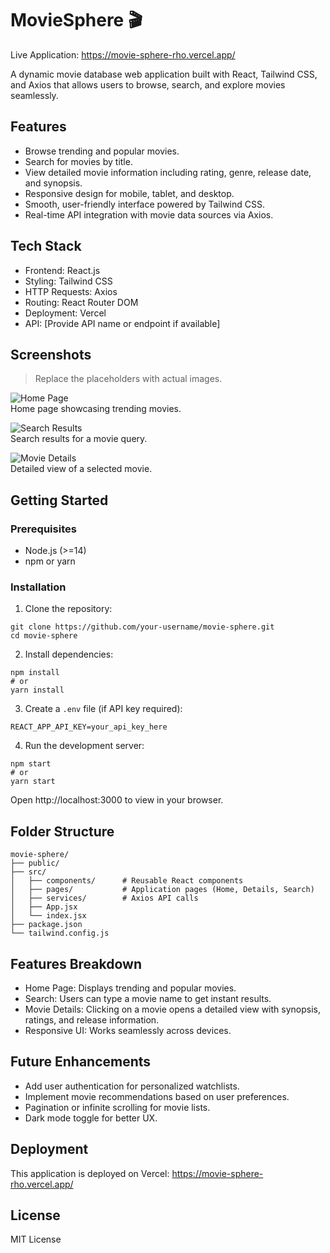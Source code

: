# MovieSphere 🎬

Live Application: https://movie-sphere-rho.vercel.app/

A dynamic movie database web application built with React, Tailwind CSS, and Axios that allows users to browse, search, and explore movies seamlessly.

## Features

- Browse trending and popular movies.
- Search for movies by title.
- View detailed movie information including rating, genre, release date, and synopsis.
- Responsive design for mobile, tablet, and desktop.
- Smooth, user-friendly interface powered by Tailwind CSS.
- Real-time API integration with movie data sources via Axios.

## Tech Stack

- Frontend: React.js
- Styling: Tailwind CSS
- HTTP Requests: Axios
- Routing: React Router DOM
- Deployment: Vercel
- API: [Provide API name or endpoint if available]

## Screenshots

> Replace the placeholders with actual images.

![Home Page](./screenshots/home.png)  
Home page showcasing trending movies.

![Search Results](./screenshots/search.png)  
Search results for a movie query.

![Movie Details](./screenshots/details.png)  
Detailed view of a selected movie.

## Getting Started

### Prerequisites

- Node.js (>=14)
- npm or yarn

### Installation

1. Clone the repository:

```
git clone https://github.com/your-username/movie-sphere.git
cd movie-sphere
```

2. Install dependencies:

```
npm install
# or
yarn install
```

3. Create a `.env` file (if API key required):

```
REACT_APP_API_KEY=your_api_key_here
```

4. Run the development server:

```
npm start
# or
yarn start
```

Open http://localhost:3000 to view in your browser.

## Folder Structure

```
movie-sphere/
├── public/
├── src/
│   ├── components/      # Reusable React components
│   ├── pages/           # Application pages (Home, Details, Search)
│   ├── services/        # Axios API calls
│   ├── App.jsx
│   └── index.jsx
├── package.json
└── tailwind.config.js
```

## Features Breakdown

- Home Page: Displays trending and popular movies.
- Search: Users can type a movie name to get instant results.
- Movie Details: Clicking on a movie opens a detailed view with synopsis, ratings, and release information.
- Responsive UI: Works seamlessly across devices.

## Future Enhancements

- Add user authentication for personalized watchlists.
- Implement movie recommendations based on user preferences.
- Pagination or infinite scrolling for movie lists.
- Dark mode toggle for better UX.

## Deployment

This application is deployed on Vercel: https://movie-sphere-rho.vercel.app/

## License

MIT License
